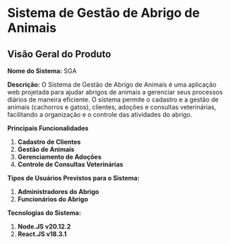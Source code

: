 # Sistema de Gestão de Abrigo de Animais

## Visão Geral do Produto

**Nome do Sistema:** SGA

**Descrição:**
O Sistema de Gestão de Abrigo de Animais é uma aplicação web projetada para ajudar abrigos de animais a gerenciar seus processos diários de maneira eficiente. O sistema permite o cadastro e a gestão de animais (cachorros e gatos), clientes, adoções e consultas veterinárias, facilitando a organização e o controle das atividades do abrigo.

**Principais Funcionalidades**

1. **Cadastro de Clientes**
2. **Gestão de Animais**
3. **Gerenciamento de Adoções**
4. **Controle de Consultas Veterinárias**

**Tipos de Usuários Previstos para o Sistema:**

1. **Administradores do Abrigo**
2. **Funcionários do Abrigo**

**Tecnologias do Sistema:**

1. **Node.JS v20.12.2**
2. **React.JS v18.3.1**
